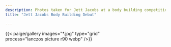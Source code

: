 ```yaml
---
description: Photos taken for Jett Jacobs at a body building competition. 1st in class. <div class="text-center">{{< paige/image link=/tampashutterwebsite/gallery/bodybuilding-show/ height="20rem" alt="Jett Jacob's winning his medal" src="jett.jpg"    >}}</div>
title: "Jett Jacobs Body Building Debut"

---
```


{{< paige/gallery
     images="*.jpg" 
     type="grid"  
     process="lanczos picture r90 webp"
     />}}
